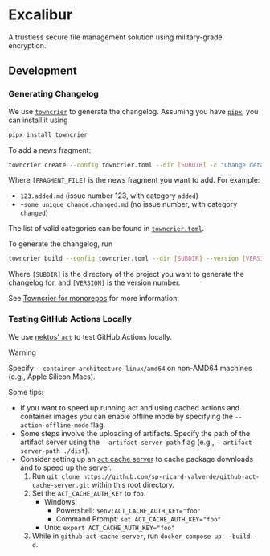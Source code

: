 # Excalibur

A trustless secure file management solution using military-grade encryption.

## Development

### Generating Changelog

We use [`towncrier`](https://github.com/twisted/towncrier) to generate the changelog. Assuming you have [`pipx`](https://pipx.pypa.io/stable/), you can install it using

```bash
pipx install towncrier
```

To add a news fragment:

```bash
towncrier create --config towncrier.toml --dir [SUBDIR] -c "Change details go here" [FRAGMENT_FILE]
```

Where `[FRAGMENT_FILE]` is the news fragment you want to add. For example:

-   `123.added.md` (issue number 123, with category `added`)
-   `+some_unique_change.changed.md` (no issue number, with category `changed`)

The list of valid categories can be found in [`towncrier.toml`](./towncrier.toml).

To generate the changelog, run

```bash
towncrier build --config towncrier.toml --dir [SUBDIR] --version [VERSION]
```

Where `[SUBDIR]` is the directory of the project you want to generate the changelog for, and `[VERSION]` is the version number.

See [Towncrier for monorepos](https://towncrier.readthedocs.io/en/stable/monorepo.html) for more information.

### Testing GitHub Actions Locally

We use [nektos' `act`](https://github.com/nektar/act) to test GitHub Actions locally.

> [!WARNING]
> Specify `--container-architecture linux/amd64` on non-AMD64 machines (e.g., Apple Silicon Macs).

Some tips:

-   If you want to speed up running act and using cached actions and container images you can enable offline mode by specifying the `--action-offline-mode` flag.
-   Some steps involve the uploading of artifacts. Specify the path of the artifact server using the `--artifact-server-path` flag (e.g., `--artifact-server-path ./dist`).
-   Consider setting up an [`act` cache server](https://github.com/sp-ricard-valverde/github-act-cache-server/tree/main) to cache package downloads and to speed up the server.
    1. Run `git clone https://github.com/sp-ricard-valverde/github-act-cache-server.git` within this root directory.
    2. Set the `ACT_CACHE_AUTH_KEY` to `foo`.
        - Windows:
            - Powershell: `$env:ACT_CACHE_AUTH_KEY="foo"`
            - Command Prompt: `set ACT_CACHE_AUTH_KEY="foo"`
        - Unix: `export ACT_CACHE_AUTH_KEY="foo"`
    3. While in `github-act-cache-server`, run `docker compose up --build -d`.
